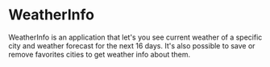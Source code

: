# WeatherInfo

WeatherInfo is an application that let's you see current weather of a specific city and weather forecast for the next 16 days.
It's also possible to save or remove favorites cities to get weather info about them.
